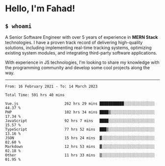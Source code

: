 <h1>Hello, I'm Fahad!</h1>

<h2><code>$ whoami</code></h2>

A Senior Software Engineer with over 5 years of experience in **MERN Stack** technologies. I have a proven track record of delivering high-quality solutions, including implementing real-time tracking systems, optimizing existing system modules, and integrating third-party software applications.

With experience in JS technologies, I'm looking to share my knowledge with the programming community and develop some cool projects along the way.

---

<!--START_SECTION:waka-->

```text
From: 16 February 2021 - To: 14 March 2023

Total Time: 591 hrs 40 mins

Vue.js                     262 hrs 29 mins ███████████░░░░░░░░░░░░░░   44.37 %
PHP                        102 hrs 34 mins ████▒░░░░░░░░░░░░░░░░░░░░   17.34 %
JavaScript                 92 hrs 7 mins   ████░░░░░░░░░░░░░░░░░░░░░   15.57 %
TypeScript                 77 hrs 52 mins  ███▒░░░░░░░░░░░░░░░░░░░░░   13.16 %
JSON                       15 hrs 24 mins  ▓░░░░░░░░░░░░░░░░░░░░░░░░   02.60 %
Markdown                   12 hrs 53 mins  ▓░░░░░░░░░░░░░░░░░░░░░░░░   02.18 %
Other                      11 hrs 33 mins  ▒░░░░░░░░░░░░░░░░░░░░░░░░   01.95 %
```

<!--END_SECTION:waka-->

<!--
**heyFahad/heyFahad** is a ✨ _special_ ✨ repository because its `README.md` (this file) appears on your GitHub profile.

Here are some ideas to get you started:

- 🔭 I’m currently working on ...
- 🌱 I’m currently learning ...
- 👯 I’m looking to collaborate on ...
- 🤔 I’m looking for help with ...
- 💬 Ask me about ...
- 📫 How to reach me: ...
- 😄 Pronouns: ...
- ⚡ Fun fact: ...
-->
